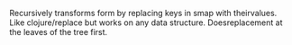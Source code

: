 Recursively transforms form by replacing keys in smap with theirvalues.  Like clojure/replace but works on any data structure.  Doesreplacement at the leaves of the tree first.